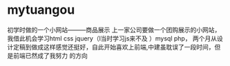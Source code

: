 # mytuangou
初学时做的一个小网站———商品展示
上一家公司要做一个团购展示的小网站，我借此机会学习html css jquery（l当时学习js来不及 ）mysql php，
两个月从设计定稿到做成这样感觉还挺好，自此开始喜欢上前端,中建虽耽误了一段时间，但是前端已然成了我努力 的方向
